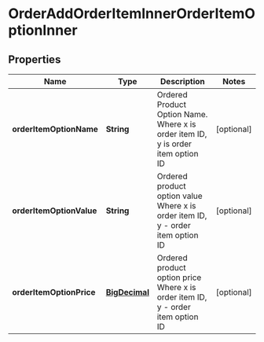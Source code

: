 

# OrderAddOrderItemInnerOrderItemOptionInner

## Properties

Name | Type | Description | Notes
------------ | ------------- | ------------- | -------------
**orderItemOptionName** | **String** | Ordered Product Option Name. Where x is order item ID, y is order item option ID |  [optional]
**orderItemOptionValue** | **String** | Ordered product option value Where x is order item ID, y - order item option ID |  [optional]
**orderItemOptionPrice** | [**BigDecimal**](BigDecimal.md) | Ordered product option price Where x is order item ID, y - order item option ID |  [optional]




